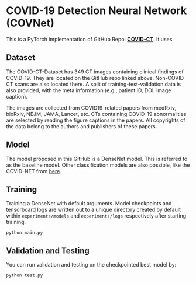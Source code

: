 
# COVID-19 Detection Neural Network (COVNet)
This is a PyTorch implementation of GitHub Repo: **[COVID-CT](https://github.com/UCSD-AI4H/COVID-CT)**. It uses 

## Dataset
The COVID-CT-Dataset has 349 CT images containing clinical findings of COVID-19. They are located on the GitHub repo linked above. Non-COVID CT scans are also located there. A split of training-test-validation data is also provided, with the meta information (e.g., patient ID, DOI, image caption).

The images are collected from COVID19-related papers from medRxiv, bioRxiv, NEJM, JAMA, Lancet, etc. CTs containing COVID-19 abnormalities are selected by reading the figure captions in the papers. All copyrights of the data belong to the authors and publishers of these papers.

## Model
The model proposed in this GitHub is a DenseNet model. This is referred to as the baseline model. Other classification models are also possible, like the COVID-NET from [here](https://github.com/IliasPap/COVIDNet).

## Training

Training a DenseNet with default arguments. Model checkpoints and tensorboard logs are written out to a unique directory created by default within `experiments/models` and `experiments/logs` respectively after starting training.
```
python main.py
```

## Validation and Testing
You can run validation and testing on the checkpointed best model by:
```
python test.py
``` 


